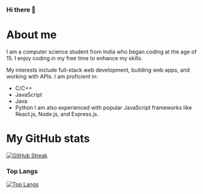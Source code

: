 ### Hi there 👋


# About me
I am a computer science student from India who began coding at the age of 15. I enjoy coding in my free time to enhance my skills.

My interests include full-stack web development, building web apps, and working with APIs. I am proficient in:
- C/C++
- JavaScript
- Java
- Python
I am also experienced with popular JavaScript frameworks like React.js, Node.js, and Express.js.



# My GitHub stats
[![GitHub Streak](https://github-readme-streak-stats.herokuapp.com/?user=sathwikv2005&theme=dark)](https://git.io/streak-stats)
### Top Langs
[![Top Langs](https://github-readme-stats.vercel.app/api/top-langs/?username=sathwikv2005&layout=compact)](https://github.com/anuraghazra/github-readme-stats)

